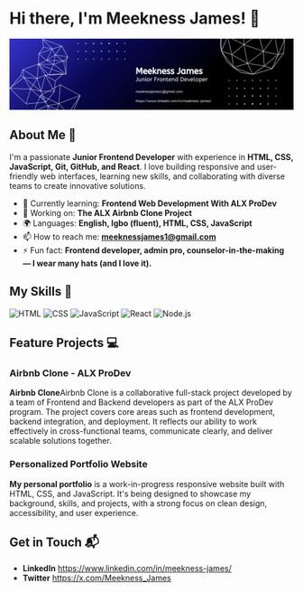 # Hi there, I'm Meekness James! 👋

<p align="center">
  <img src="./meekness-banner.jpg.png" alt="Meekness James Banner">
</p>

## About Me 🚀

I'm a passionate **Junior Frontend Developer** with experience in **HTML, CSS, JavaScript, Git, GitHub, and React**. I love building responsive and user-friendly web interfaces, learning new skills, and collaborating with diverse teams to create innovative solutions.

- 🌱 Currently learning: **Frontend Web Development With ALX ProDev**
- 🔭 Working on: **The ALX Airbnb Clone Project**
- 🌍 Languages: **English, Igbo (fluent), HTML, CSS, JavaScript**
- 📫 How to reach me: **meeknessjames1@gmail.com**
- ⚡ Fun fact: **Frontend developer, admin pro, counselor-in-the-making — I wear many hats (and I love it).**

## My Skills 🧠

![HTML](https://img.shields.io/badge/-HTML-E34F26?style=flat-square&logo=html5&logoColor=white)
![CSS](https://img.shields.io/badge/-CSS-1572B6?style=flat-square&logo=css3&logoColor=white)
![JavaScript](https://img.shields.io/badge/-JavaScript-F7DF1E?style=flat-square&logo=javascript&logoColor=black)
![React](https://img.shields.io/badge/-React-61DAFB?style=flat-square&logo=react&logoColor=black)
![Node.js](https://img.shields.io/badge/-Node.js-339933?style=flat-square&logo=node.js&logoColor=white)


## Feature Projects 💻

### Airbnb Clone - ALX ProDev

**Airbnb Clone**Airbnb Clone is a collaborative full-stack project developed by a team of Frontend and Backend developers as part of the ALX ProDev program. The project covers core areas such as frontend development, backend integration, and deployment. It reflects our ability to work effectively in cross-functional teams, communicate clearly, and deliver scalable solutions together.

### Personalized Portfolio Website

**My personal portfolio** is a work-in-progress responsive website built with HTML, CSS, and JavaScript. It's being designed to showcase my background, skills, and projects, with a strong focus on clean design, accessibility, and user experience.

## Get in Touch 📬
- **LinkedIn** https://www.linkedin.com/in/meekness-james/
- **Twitter** https://x.com/Meekness_James


